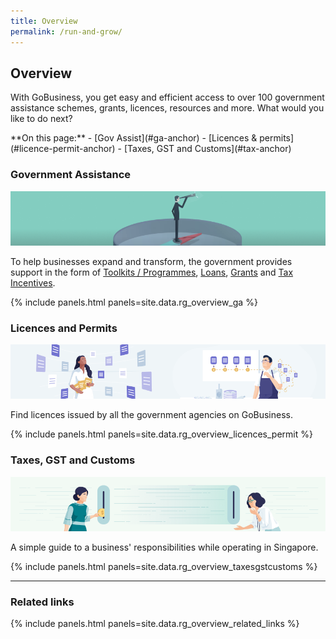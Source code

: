 ```yaml
---
title: Overview
permalink: /run-and-grow/
---
```


## Overview

With GoBusiness, you get easy and efficient access to over 100 government assistance schemes, grants, licences, resources and more. What would you like to do next?

<div background-color="color:#EEF0F2">
**On this page:**
- [Gov Assist](#ga-anchor)
- [Licences & permits](#licence-permit-anchor)
- [Taxes, GST and Customs](#tax-anchor)
</div>

<a name="ga-anchor"></a>
### Government Assistance

![Gov Assist](/images/grow/RG-Overview-GovAssist-Banner.png)


To help businesses expand and transform, the government provides support in the form of [Toolkits / Programmes](/gov-assist/toolkits-programmes/), [Loans](/gov-assist/loans/), [Grants](/gov-assist/grants/) and [Tax Incentives](/gov-assist/tax-incentives/).

{% include panels.html panels=site.data.rg_overview_ga %}

<a name="licence-permit-anchor"></a>
### Licences and Permits


![Licences and Permits](/images/grow/RG-Overview-Licensing-Banner.png)

Find licences issued by all the government agencies on GoBusiness.

{% include panels.html panels=site.data.rg_overview_licences_permit %}

<a name="tax-anchor"></a>
### Taxes, GST and Customs


![Taxes GST and Customs](/images/grow/RG-Overview-Taxes-Banner.png)

A simple guide to a business' responsibilities while operating in Singapore.

{% include panels.html panels=site.data.rg_overview_taxesgstcustoms %}

---

### Related links

{% include panels.html panels=site.data.rg_overview_related_links %}

<script src="/jquery/jquery.min.js"></script>
<script src="/jquery/bp-menu-new-tab.js"></script>
